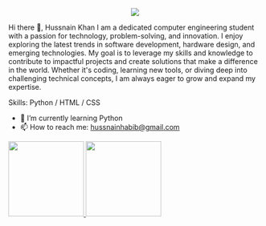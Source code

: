

<p align="center"><img src="https://git-profile-readme-banner.vercel.app/api/python?username=Hussnain-Khan9&txt=Computer%20Engineer&bg=transparent"></p>
Hi there 👋, Hussnain Khan
I am a dedicated computer engineering student with a passion for technology, problem-solving, and innovation. I enjoy exploring the latest trends in software development, hardware design, and emerging technologies. My goal is to leverage my skills and knowledge to contribute to impactful projects and create solutions that make a difference in the world. Whether it's coding, learning new tools, or diving deep into challenging technical concepts, I am always eager to grow and expand my expertise.

Skills:  Python / HTML / CSS

- 🌱 I’m currently learning Python 
- 📫 How to reach me: hussnainhabib@gmail.com 

<div>
  <a href="https://beacons.ai/rafaballerini">
  <img height="150em" src="https://github-readme-stats.vercel.app/api?username=Hussnain-Khan9&show_icons=true&theme=dark&inclide_all_comits=true&count_private=true&rank_icon=github" height="90"/>
  <img height="150em" src=https://github-readme-stats.vercel.app/api/top-langs/?username=Hussnain-Khan9&layout=compact&show_icons=true&theme=dark&inclide_all_comits=true&count_private=true"/>
</div>
